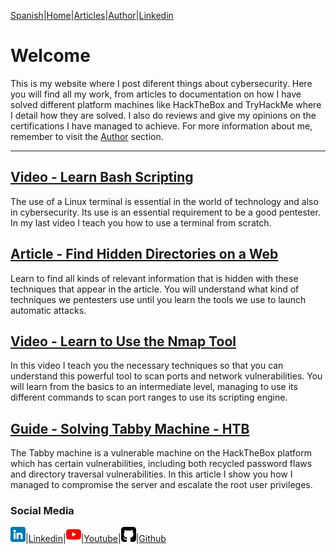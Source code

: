 [Spanish](https://emersontech.github.io)|[Home](https://emersontech.github.io/en/index.html)|[Articles](https://emersontech.github.io/en/nav/page1.html)|[Author](https://emersontech.github.io/en/nav/about.html)|[Linkedin](https://www.linkedin.com/in/emersontech/)

# Welcome
This is my website where I post diferent things about cybersecurity. Here you will find all my work, from articles to documentation on how I have solved different platform machines like HackTheBox and TryHackMe where I detail how they are solved. I also do reviews and give my opinions on the certifications I have managed to achieve. For more information about me, remember to visit the [Author](https://emersontech.github.io/en/nav/about.html) section.

---------------------------------------------

## [Video - Learn Bash Scripting](https://emersontech.github.io/en/posts/bash-scripting-for-hackers.html)
The use of a Linux terminal is essential in the world of technology and also in cybersecurity. Its use is an essential requirement to be a good pentester. In my last video I teach you how to use a terminal from scratch.

## [Article - Find Hidden Directories on a Web](https://emersontech.github.io/en/posts/web-content-enumeration-techniques.html)
Learn to find all kinds of relevant information that is hidden with these techniques that appear in the article. You will understand what kind of techniques we pentesters use until you learn the tools we use to launch automatic attacks.

## [Video - Learn to Use the Nmap Tool](https://emersontech.github.io/en/posts/find-vulnerabilities-in-the-network-tutorial-nmap.html)
In this video I teach you the necessary techniques so that you can understand this powerful tool to scan ports and network vulnerabilities. You will learn from the basics to an intermediate level, managing to use its different commands to scan port ranges to use its scripting engine.

## [Guide - Solving Tabby Machine - HTB](https://emersontech.github.io/en/posts/solving-tabby-machine-htb.html)
The Tabby machine is a vulnerable machine on the HackTheBox platform which has certain vulnerabilities, including both recycled password flaws and directory traversal vulnerabilities. In this article I show you how I managed to compromise the server and escalate the root user privileges.
### Social Media

![img](/img/linkedin.png)|[Linkedin](https://www.linkedin.com/in/emersontech/)|![img](/img/youtube.png)|[Youtube](https://www.youtube.com/channel/UChNTj2xNpEQiliMv-IJbWvQ)|![img](/img/github.png)|[Github](https://github.com/emersontech)
